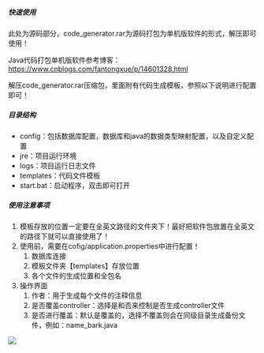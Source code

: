 ##### 快速使用

此处为源码部分，code_generator.rar为源码打包为单机版软件的形式，解压即可使用！

Java代码打包单机版软件参考博客：https://www.cnblogs.com/fantongxue/p/14601328.html

解压code_generator.rar压缩包，里面附有代码生成模板，参照以下说明进行配置即可！

##### 目录结构

- config：包括数据库配置，数据库和java的数据类型映射配置，以及自定义配置
- jre：项目运行环境
- logs：项目运行日志文件
- templates：代码文件模板
- start.bat：启动程序，双击即可打开

##### 使用注意事项
1. ​	模板存放的位置一定要在全英文路径的文件夹下！最好把软件包放置在全英文的路径下就可以直接使用了！
2. 使用前，需要在cofig/application.properties中进行配置！
   1. 数据库连接
   2. 模板文件夹【templates】存放位置
   3. 各个文件的生成位置和全包名
3. 操作界面
   1. 作者：用于生成每个文件的注释信息
   2. 是否覆盖controller：选择是和否来控制是否生成controller文件
   3. 是否进行覆盖：默认是覆盖的，选择不覆盖则会在同级目录生成备份文件，例如：name_bark.java



![](https://img-blog.csdnimg.cn/89ba9900fe314a6c8c78761e4f4c21c5.png)